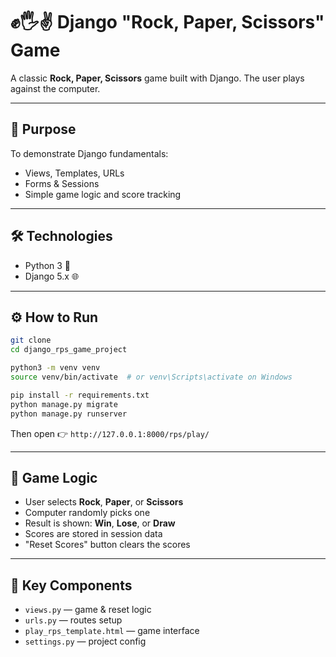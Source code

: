 
# ✊🖐✌️ Django "Rock, Paper, Scissors" Game

A classic **Rock, Paper, Scissors** game built with Django. The user plays against the computer.

---

## 🎯 Purpose

To demonstrate Django fundamentals:

* Views, Templates, URLs
* Forms & Sessions
* Simple game logic and score tracking

---

## 🛠️ Technologies

* Python 3 🐍
* Django 5.x 🌐

---

## ⚙️ How to Run

```bash
git clone 
cd django_rps_game_project

python3 -m venv venv
source venv/bin/activate  # or venv\Scripts\activate on Windows

pip install -r requirements.txt
python manage.py migrate
python manage.py runserver
```

Then open 👉 `http://127.0.0.1:8000/rps/play/`

---

## 🧩 Game Logic

* User selects **Rock**, **Paper**, or **Scissors**
* Computer randomly picks one
* Result is shown: **Win**, **Lose**, or **Draw**
* Scores are stored in session data
* "Reset Scores" button clears the scores

---

## 📁 Key Components

* `views.py` — game & reset logic
* `urls.py` — routes setup
* `play_rps_template.html` — game interface
* `settings.py` — project config

